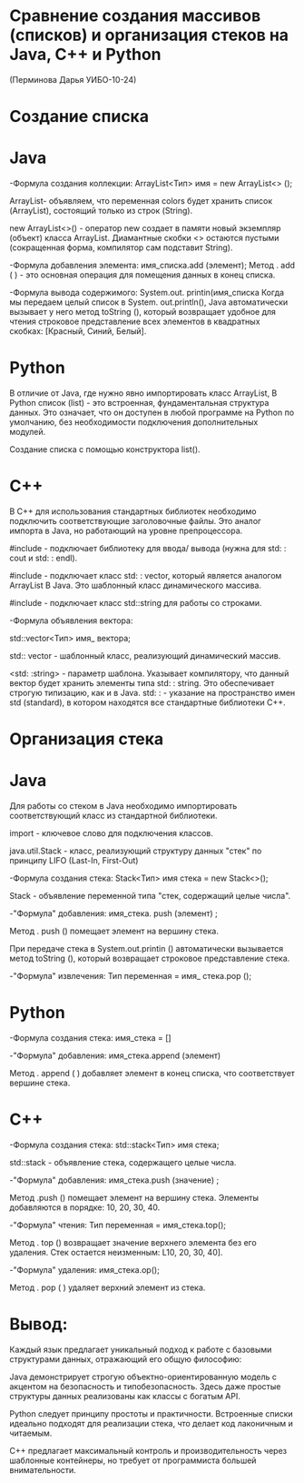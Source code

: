 # Сравнение создания массивов (списков) и организация стеков на Java, C++ и Python 

(Перминова Дарья УИБО-10-24)

# Создание списка

# Java

-Формула создания коллекции:
ArrayList<Тип> имя = new ArrayList<> ();

ArrayList<String>-
объявляем, что переменная colors будет хранить список (ArrayList), состоящий только из строк (String).

new ArrayList<>() - оператор new создает в памяти новый экземпляр (объект) класса ArrayList. Диамантные скобки <> остаются пустыми (сокращенная форма, компилятор сам подставит String).

-Формула добавления элемента: имя_списка.add (элемент);
Метод . add ( ) - это основная операция для помещения данных в конец списка.

-Формула вывода содержимого:
System.out. printin(имя_списка
Когда мы передаем целый список
в System. out.println(), Java
автоматически вызывает у него метод toString (), который возвращает удобное для чтения строковое представление всех элементов в квадратных скобках:
[Красный, Синий, Белый].

# Python

В отличие от Java, где нужно явно импортировать класс ArrayList, B Python список (list) - это встроенная, фундаментальная структура данных. Это означает, что он доступен в любой программе на Python по умолчанию, без необходимости подключения дополнительных модулей.

Создание списка с помощью конструктора list().

# C++

В C++ для использования стандартных библиотек необходимо подключить соответствующие заголовочные файлы. Это аналог импорта в Java, но работающий на уровне препроцессора.

#include <iostream> -
подключает библиотеку для ввода/ вывода (нужна для std: : cout и std: : endl).

#include <vector> - подключает класс std: : vector, который является аналогом ArrayList B Java. Это шаблонный класс динамического массива.

#include <string> - подключает класс std::string для работы со строками.

-Формула объявления вектора: 

std::vector<Тип> имя_ вектора;

std:: vector - шаблонный класс, реализующий динамический массив.

<std: :string> - параметр шаблона. Указывает компилятору, что данный вектор будет хранить элементы типа 
std: : string. Это обеспечивает строгую типизацию, как и в Java.
std: : - указание на пространство имен std (standard), в котором находятся все стандартные библиотеки С++.

# Организация стека

# Java

Для работы со стеком в Java необходимо импортировать соответствующий класс из стандартной библиотеки.

import - ключевое слово для подключения классов.

java.util.Stack - класс, реализующий структуру данных "стек" по принципу LIFO (Last-In, First-Out)

-Формула создания стека:
Stack<Тип> имя стека = new
Stack<>();

Stack<Integer> - объявление переменной типа "стек, содержащий целые числа".

-"Формула" добавления: имя_стека. push (элемент) ;

Метод . push () помещает элемент на вершину стека.

При передаче стека в
System.out.printin () автоматически вызывается метод toString (), который возвращает строковое представление стека.

-"Формула" извлечения:
Тип переменная = имя_ стека.рор ();

# Python

-Формула создания стека:
имя_стека = []

-"Формула" добавления: имя_стека.append (элемент)

Метод . append ( ) добавляет элемент в конец списка, что соответствует вершине стека.

# C++

-Формула создания стека: std::stack<Тип> имя стека;

std::stack<int> - объявление стека, содержащего целые числа.

-"Формула" добавления:
имя_стека.push (значение) ;

Метод .push () помещает элемент на вершину стека. Элементы добавляются в порядке: 10, 20, 30, 40.

-"Формула" чтения:
Тип переменная = имя_стека.top();

Метод . top () возвращает значение верхнего элемента без его удаления.
Стек остается неизменным: L10,
20, 30, 40].

-"Формула" удаления:
имя_стека.ор();

Метод . рор ( ) удаляет верхний элемент из стека.

# Вывод:

Каждый язык предлагает уникальный подход к работе с базовыми структурами данных, отражающий его общую философию:

Java демонстрирует строгую объектно-ориентированную модель с акцентом на безопасность и типобезопасность. Здесь даже простые структуры данных реализованы как классы с богатым API.

Python следует принципу простоты и практичности. Встроенные списки идеально подходят для реализации стека, что делает код лаконичным и читаемым.

С++ предлагает максимальный контроль и производительность через шаблонные контейнеры, но требует от программиста большей внимательности.
